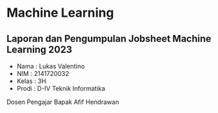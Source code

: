 # Machine Learning

## Laporan dan Pengumpulan Jobsheet Machine Learning 2023

- Nama      : Lukas Valentino
- NIM       : 2141720032
- Kelas     : 3H
- Prodi     : D-IV Teknik Informatika

Dosen Pengajar Bapak Afif Hendrawan
